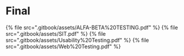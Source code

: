# Final

<!--Index-->

{% file src=".gitbook/assets/ALFA-BETA%20TESTING.pdf" %}
{% file src=".gitbook/assets/SIT.pdf" %}
{% file src=".gitbook/assets/Usability%20Testing.pdf" %}
{% file src=".gitbook/assets/Web%20Testing.pdf" %}

<!--Index-->
